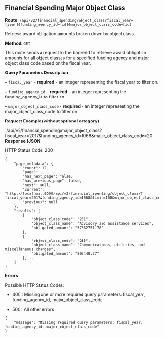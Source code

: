 
## Financial Spending Major Object Class
**Route**: `/api/v2/financial_spending/object_class?fiscal_year=[year]&funding_agency_id=[id]&major_object_class_code=[id]`

Retrieve award obligation amounts broken down by object class.

**Method**: `GET`

This route sends a request to the backend to retrieve award obligation amounts for all object classes for a specified funding agency and major object class code based on the fiscal year.

**Query Parameters Description**

**-** `fiscal_year` - **required** - an integer representing the fiscal year to filter on.

**-** `funding_agency_id` - **required** - an integer representing the funding_agency_id to filter on.

**-** `major_object_class_code` - **required** - an integer representing the major_object_class_code to filter on.

**Request Example (without optional category)**

`/api/v2/financial_spending/major_object_class?fiscal_year=2017&funding_agency_id=1068&major_object_class_code=20
**Response (JSON)**

HTTP Status Code: 200

```
{
    "page_metadata": {
        "count": 12,
        "page": 1,
        "has_next_page": false,
        "has_previous_page": false,
        "next": null,
        "current": "http://localhost:8000/api/v2/financial_spending/object_class/?fiscal_year=2017&funding_agency_id=1068&limit=100&major_object_class_code=20&page=1",
        "previous": null
    },
    "results": [
        {
            "object_class_code": "251",
            "object_class_name": "Advisory and assistance services",
            "obligated_amount": "57662751.78"
        },
        {
            "object_class_code": "233",
            "object_class_name": "Communications, utilities, and miscellaneous charges",
            "obligated_amount": "805440.77"
        },...
    ]
}
```


**Errors**

Possible HTTP Status Codes:

- 400 : Missing one or more required query parameters: fiscal_year, funding_agency_id, major_object_class_code

- 500 : All other errors
```
{
    "message": "Missing required query parameters: fiscal_year, funding_agency_id, major_object_class_code"
}
```
